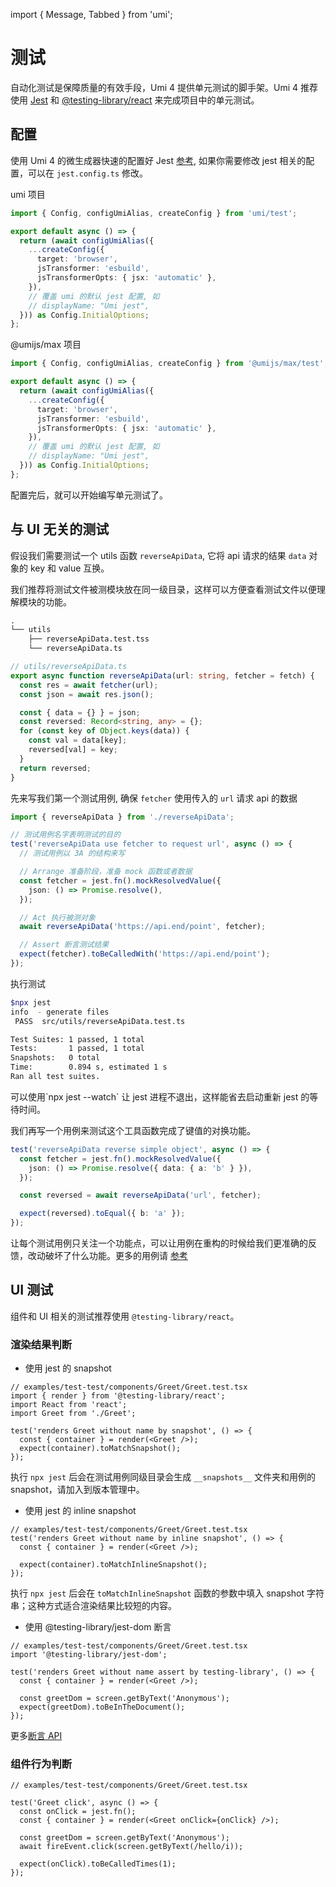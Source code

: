 import { Message, Tabbed } from 'umi';

# 测试

自动化测试是保障质量的有效手段，Umi 4 提供单元测试的脚手架。Umi 4 推荐使用 [Jest](https://jestjs.io/) 和 [@testing-library/react](https://github.com/testing-library/react-testing-library) 来完成项目中的单元测试。

## 配置

使用 Umi 4 的微生成器快速的配置好 Jest [参考](./generator#jest-配置生成器), 如果你需要修改 jest 相关的配置，可以在 `jest.config.ts` 修改。

<Tabbed>

umi 项目

```ts
import { Config, configUmiAlias, createConfig } from 'umi/test';

export default async () => {
  return (await configUmiAlias({
    ...createConfig({
      target: 'browser',
      jsTransformer: 'esbuild',
      jsTransformerOpts: { jsx: 'automatic' },
    }),
    // 覆盖 umi 的默认 jest 配置, 如
    // displayName: "Umi jest",
  })) as Config.InitialOptions;
};
```

@umijs/max 项目

```ts
import { Config, configUmiAlias, createConfig } from '@umijs/max/test';

export default async () => {
  return (await configUmiAlias({
    ...createConfig({
      target: 'browser',
      jsTransformer: 'esbuild',
      jsTransformerOpts: { jsx: 'automatic' },
    }),
    // 覆盖 umi 的默认 jest 配置, 如
    // displayName: "Umi jest",
  })) as Config.InitialOptions;
};
```

</Tabbed>

配置完后，就可以开始编写单元测试了。

## 与 UI 无关的测试

假设我们需要测试一个 utils 函数 `reverseApiData`, 它将 api 请求的结果 `data` 对象的 key 和 value 互换。

我们推荐将测试文件被测模块放在同一级目录，这样可以方便查看测试文件以便理解模块的功能。

```txt
.
└── utils
    ├── reverseApiData.test.tss
    └── reverseApiData.ts
```

```ts
// utils/reverseApiData.ts
export async function reverseApiData(url: string, fetcher = fetch) {
  const res = await fetcher(url);
  const json = await res.json();

  const { data = {} } = json;
  const reversed: Record<string, any> = {};
  for (const key of Object.keys(data)) {
    const val = data[key];
    reversed[val] = key;
  }
  return reversed;
}
```

先来写我们第一个测试用例, 确保 `fetcher` 使用传入的 `url` 请求 api 的数据

```ts
import { reverseApiData } from './reverseApiData';

// 测试用例名字表明测试的目的
test('reverseApiData use fetcher to request url', async () => {
  // 测试用例以 3A 的结构来写

  // Arrange 准备阶段，准备 mock 函数或者数据
  const fetcher = jest.fn().mockResolvedValue({
    json: () => Promise.resolve(),
  });

  // Act 执行被测对象
  await reverseApiData('https://api.end/point', fetcher);

  // Assert 断言测试结果
  expect(fetcher).toBeCalledWith('https://api.end/point');
});
```

执行测试

```bash
$npx jest
info  - generate files
 PASS  src/utils/reverseApiData.test.ts

Test Suites: 1 passed, 1 total
Tests:       1 passed, 1 total
Snapshots:   0 total
Time:        0.894 s, estimated 1 s
Ran all test suites.
```

<Message emoji="💡">
可以使用`npx jest --watch` 让 jest 进程不退出，这样能省去启动重新 jest 的等待时间。
</Message>

我们再写一个用例来测试这个工具函数完成了键值的对换功能。

```ts
test('reverseApiData reverse simple object', async () => {
  const fetcher = jest.fn().mockResolvedValue({
    json: () => Promise.resolve({ data: { a: 'b' } }),
  });

  const reversed = await reverseApiData('url', fetcher);

  expect(reversed).toEqual({ b: 'a' });
});
```

让每个测试用例只关注一个功能点，可以让用例在重构的时候给我们更准确的反馈，改动破坏了什么功能。更多的用例请 [参考](https://github.com/umijs/umi/tree/master/examples/test-test/utils/reverseApiData.test.ts)

## UI 测试

组件和 UI 相关的测试推荐使用 `@testing-library/react`。

### 渲染结果判断

- 使用 jest 的 snapshot

```tsx
// examples/test-test/components/Greet/Greet.test.tsx
import { render } from '@testing-library/react';
import React from 'react';
import Greet from './Greet';

test('renders Greet without name by snapshot', () => {
  const { container } = render(<Greet />);
  expect(container).toMatchSnapshot();
});
```

执行 `npx jest` 后会在测试用例同级目录会生成 `__snapshots__` 文件夹和用例的 snapshot，请加入到版本管理中。

- 使用 jest 的 inline snapshot

```tsx
// examples/test-test/components/Greet/Greet.test.tsx
test('renders Greet without name by inline snapshot', () => {
  const { container } = render(<Greet />);

  expect(container).toMatchInlineSnapshot();
});
```

执行 `npx jest` 后会在 `toMatchInlineSnapshot` 函数的参数中填入 snapshot 字符串；这种方式适合渲染结果比较短的内容。

- 使用 @testing-library/jest-dom 断言

```tsx
// examples/test-test/components/Greet/Greet.test.tsx
import '@testing-library/jest-dom';

test('renders Greet without name assert by testing-library', () => {
  const { container } = render(<Greet />);

  const greetDom = screen.getByText('Anonymous');
  expect(greetDom).toBeInTheDocument();
});
```

更多[断言 API](https://github.com/testing-library/jest-dom)

### 组件行为判断

```tsx
// examples/test-test/components/Greet/Greet.test.tsx

test('Greet click', async () => {
  const onClick = jest.fn();
  const { container } = render(<Greet onClick={onClick} />);

  const greetDom = screen.getByText('Anonymous');
  await fireEvent.click(screen.getByText(/hello/i));

  expect(onClick).toBeCalledTimes(1);
});
```
